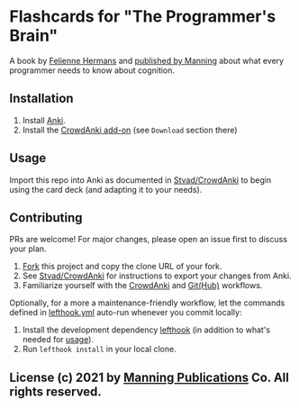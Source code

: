 # Flashcards for "The Programmer's Brain"

A book by [Felienne Hermans][fh] and [published by Manning][ma]
about what every programmer needs to know about cognition.

## Installation

1. Install [Anki](https://apps.ankiweb.net/).
1. Install the [CrowdAnki add-on][cad] (see `Download` section there)

## Usage

Import this repo into Anki as documented in [Stvad/CrowdAnki](cac)
to begin using the card deck (and adapting it to your needs).

## Contributing

PRs are welcome! For major changes, please open an issue first to discuss your plan.

1. [Fork][gh] this project and copy the clone URL of your fork.
1. See [Stvad/CrowdAnki][cae] for instructions to export your changes from Anki.
1. Familiarize yourself with the [CrowdAnki][caw] and [Git(Hub)][gh] workflows.

Optionally, for a more a maintenance-friendly workflow,
let the commands defined in [lefthook.yml](lefthook.yml) auto-run
whenever you commit locally:

1. Install the development dependency [lefthook][lh]
   (in addition to what's needed for [usage](#usage)).
1. Run `lefthook install` in your local clone.

## License (c) 2021 by [Manning Publications][ma] Co. All rights reserved.

[cac]: https://github.com/Stvad/CrowdAnki#to-start-working-on-the-deck-your-collaborators-need-to
[cad]: https://ankiweb.net/shared/info/1788670778
[cae]: https://github.com/Stvad/CrowdAnki#export
[caw]: https://github.com/Stvad/CrowdAnki/blob/master/README.md#generic-collaboration-workflow
[fh]: https://www.universiteitleiden.nl/en/staffmembers/felienne-hermans
[gh]: https://docs.github.com/en/get-started/quickstart/contributing-to-projects
[ma]: https://www.manning.com/books/the-programmers-brain
[lh]: https://github.com/evilmartians/lefthook/blob/master/docs/full_guide.md#installation
